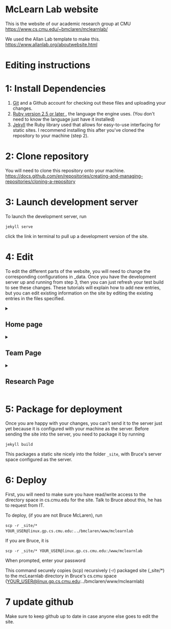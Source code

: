 # McLearn Lab website

This is the website of our academic research group at CMU
https://www.cs.cmu.edu/~bmclaren/mclearnlab/

We used the Allan Lab template to make this.
https://www.allanlab.org/aboutwebsite.html

# Editing instructions

# 1: Install Dependencies
1) <a href="https://git-scm.com/downloads"> Git</a> and a Github account for checking out these files and uploading your changes.
2) <a href="https://www.ruby-lang.org/en/downloads/"> Ruby version 2.5 or later </a>, the language the engine uses. (You don't need to know the language just have it installed)
3) <a href="https://jekyllrb.com/">Jekyll</a> the Ruby library used that allows for easy-to-use interfacing for static sites. I recommend installing this after you've cloned the repository to your machine (step 2). 

# 2: Clone repository 
You will need to clone this repository onto your machine. 
https://docs.github.com/en/repositories/creating-and-managing-repositories/cloning-a-repository

# 3: Launch development server 
To launch the development server, run 

`jekyll serve` 

click the link in terminal to pull up a development version of the site.

# 4: Edit
To edit the different parts of the website, you will need to change the corresponding configurations in _data. Once you have the development server up and running from step 3, then you can just refresh your test build to see these changes. These tutorials will explain how to add new entries, but you can edit existing information on the site by editing the existing entries in the files specified. 
<details>
<summary>

## Home page 
</summary>

### HOME PAGE CAROUSEL: 

In `_data/carousel.yml`, add a new entry following this pattern.
![Local Image](./README-assets/carousel.png)

Add your desired image with the title you specified in the yml to the folder `images/homepageslider/`. 

By default, this image will on-click route to a corresponding entry in the research page. If you don't have a corresponding entry in the research page, then clicking the picture will lead to a "page not found" page. An interested developer may add a field to carousel entries to dictate whether or not they have a link, in case they want a carousel picture without a matching research entry. The `name` field must match the `title` field of a research project to successfully link to that entry.

### NEWS:
Add an entry in `_data/news.yml` following this pattern. 
![Local Image](./README-assets/news.png)
`frontpage` should be 1 if you want it on the main page, or 0 if you only want it visible upon clicking "see all news".
</details>

<details>
<summary>

## Team Page
</summary>

### GROUP MEMBERS: 
In `_data/team_members.yml`, add a new entry following this pattern. 
![Local Image](./README-assets/group-members.png)
Add your corresponding photo to `images/team/`. 
`number_educ` should match the amount of education bullet points you have listed. 

### ASSOCIATED MEMBERS:
Follow the same instructions as for group members, but edit `_data/associated_members.yml` instead. Your photo will still go in `images/team/`. 

### KEY COLLABORATORS:
Add an entry to `_data/collaborators.yml`, following this pattern.
![Local Image](./README-assets/collaborators.png)
Add your corresponding photo to `images/team/`.

### FORMER MEMBERS:
Add an entry to `_data/former_members.yml`, following this pattern.
![Local Image](./README-assets/former-members.png)
Add your corresponding photo to `images/team/`.

### FORMER REU PROGRAM INTERNS:
Add an entry to `_data/former_interns.yml`, following this pattern.
![Local Image](./README-assets/former-interns.png)
Add your corresponding photo to `images/team/`.
<b>Make sure you follow proper yml nesting syntax, adding the individual interns into the `people` field of the given year.</b> 

### FORMER VISITORS:
Add an entry to `data_former_visitors.yml` following this pattern.
![Local Image](./README-assets/visitors.png)

### ADMINISTRATIVE SUPPORT:
To edit the administrative support info, you can find that at the bottom of `_pages/team.md`.
</details>
<details>
<summary>

## Research Page
</summary>

### RESEARCH PROJECTS: 

To add an entirely new research project, in `_data/research.yml`, add a new entry following this pattern.
![Local Image](./README-assets/research.png)

Add your desired image for the project with the title you specified in the yml to the folder `images/research/`. 

If you want an image in the home page carousel that links to the project, make sure the `title` field of the research project matches the `name` field of the carousel entry. 

<b>Note that the grants and publications entries are nested inside of the research projects in `research.yml`. To edit the following, make sure to use proper yml nesting syntax, including indentation and hyphens where needed. </b>

#### GRANTS: 
Add a title and link to the nested `grants` field of your desired research project, following the pattern in the previous screenshot. 

#### PUBLICATIONS: 

Add an entry to the nested `publications` field of your desired research project, following the pattern in the previous screenshot. 
Add your picture for the publication to `images/publications`. 
</details>

# 5: Package for deployment
Once you are happy with your changes, you can't send it to the server just yet because it is configured with your machine as the server.
Before sending the site into the server, you need to package it by running

`jekyll build`

This packages a static site nicely into the folder `_site`, with Bruce's server space configured as the server.

# 6: Deploy
First, you will need to make sure you have read/write access to the directory space in cs.cmu.edu for the site. Talk to Bruce about this, he has to request from IT. 

To deploy, (if you are not Bruce McLaren), run 

`scp -r _site/* YOUR_USER@linux.gp.cs.cmu.edu:../bmclaren/www/mclearnlab`

If you are Bruce, it is 

`scp -r _site/* YOUR_USER@linux.gp.cs.cmu.edu:/www/mclearnlab`

When prompted, enter your password

This command securely copies (scp) recursively (-r) packaged site (_site/*) to the mcLearnlab directory in Bruce's cs.cmu space (YOUR_USER@linux.gp.cs.cmu.edu:../bmclaren/www/mclearnlab)

# 7 update github
Make sure to keep github up to date in case anyone else goes to edit the site. 